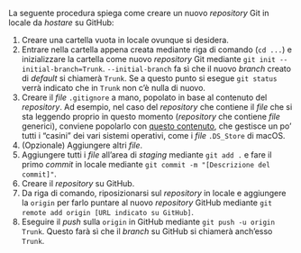 La seguente procedura spiega come creare un nuovo _repository_ Git in locale da _hostare_ su GitHub:

1. Creare una cartella vuota in locale ovunque si desidera.
2. Entrare nella cartella appena creata mediante riga di comando (`cd ...`) e inizializzare la cartella come nuovo _repository_ Git mediante `git init --initial-branch=Trunk`. `--initial-branch` fa sì che il nuovo _branch_ creato di _default_ si chiamerà `Trunk`. Se a questo punto si esegue `git status` verrà indicato che in `Trunk` non c’è nulla di nuovo.
3. Creare il _file_ `.gitignore` a mano, popolato in base al contenuto del _repository_. Ad esempio, nel caso del _repository_ che contiene il _file_ che si sta leggendo proprio in questo momento (_repository_ che contiene _file_ generici), conviene popolarlo con [questo contenuto](https://www.toptal.com/developers/gitignore/api/osx,node,macos,linux,windows,visualstudiocode), che gestisce un po’ tutti i “casini” dei vari sistemi operativi, come i *file* `.DS_Store` di macOS.
4. (Opzionale) Aggiungere altri _file_.
5. Aggiungere tutti i _file_ all’area di _staging_ mediante `git add .` e fare il primo _commit_ in locale mediante `git commit -m "[Descrizione del commit]"`.
6. Creare il _repository_ su GitHub.
7. Da riga di comando, riposizionarsi sul _repository_ in locale e aggiungere la `origin` per farlo puntare al nuovo _repository_ GitHub mediante `git remote add origin [URL indicato su GitHub]`.
8. Eseguire il _push_ sulla `origin` in GitHub mediante `git push -u origin Trunk`. Questo farà sì che il _branch_ su GitHub si chiamerà anch’esso `Trunk`.